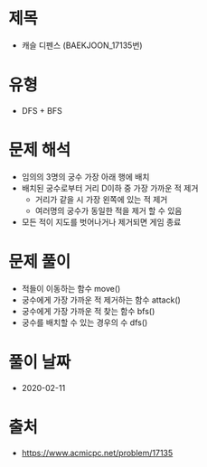 # 제목
* 캐슬 디펜스 (BAEKJOON_17135번)

# 유형
* DFS + BFS

# 문제 해석
* 임의의 3명의 궁수 가장 아래 행에 배치
* 배치된 궁수로부터 거리 D이하 중 가장 가까운 적 제거
  * 거리가 같을 시 가장 왼쪽에 있는 적 제거
  * 여러명의 궁수가 동일한 적을 제거 할 수 있음
* 모든 적이 지도를 벗어나거나 제거되면 게임 종료

# 문제 풀이
* 적들이 이동하는 함수 move()
* 궁수에게 가장 가까운 적 제거하는 함수 attack()
* 궁수에게 가장 가까운 적 찾는 함수 bfs()
* 궁수를 배치할 수 있는 경우의 수 dfs()

# 풀이 날짜
* 2020-02-11

# 출처
* https://www.acmicpc.net/problem/17135
